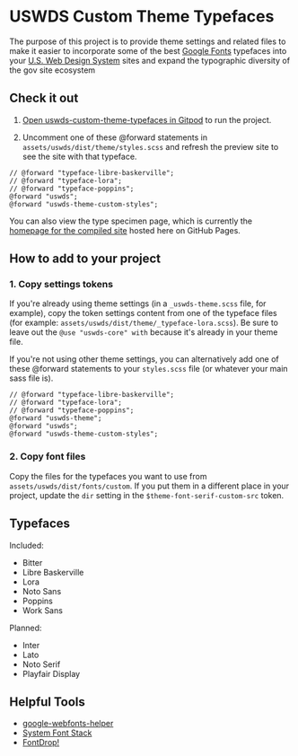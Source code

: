 # USWDS Custom Theme Typefaces

The purpose of this project is to provide theme settings and related files to make it easier to incorporate some of the best [Google Fonts](https://fonts.google.com/) typefaces into your [U.S. Web Design System](https://designsystem.digital.gov/) sites and expand the typographic diversity of the gov site ecosystem

## Check it out

1. [Open uswds-custom-theme-typefaces in Gitpod](https://gitpod.io/#https://github.com/pglevy/uswds-custom-theme-typefaces) to run the project.

1. Uncomment one of these @forward statements in `assets/uswds/dist/theme/styles.scss` and refresh the preview site to see the site with that typeface.

```
// @forward "typeface-libre-baskerville";
// @forward "typeface-lora";
// @forward "typeface-poppins";
@forward "uswds";
@forward "uswds-theme-custom-styles";
```

You can also view the type specimen page, which is currently the [homepage for the compiled site](https://pglevy.github.io/uswds-custom-theme-typefaces/) hosted here on GitHub Pages.

## How to add to your project

### 1. Copy settings tokens

If you're already using theme settings (in a `_uswds-theme.scss` file, for example), copy the token settings content from one of the typeface files (for example: `assets/uswds/dist/theme/_typeface-lora.scss`). Be sure to leave out the `@use "uswds-core" with` because it's already in your theme file.

If you're not using other theme settings, you can alternatively add one of these @forward statements to your `styles.scss` file (or whatever your main sass file is).

```
// @forward "typeface-libre-baskerville";
// @forward "typeface-lora";
// @forward "typeface-poppins";
@forward "uswds-theme";
@forward "uswds";
@forward "uswds-theme-custom-styles";
```

### 2. Copy font files

Copy the files for the typefaces you want to use from `assets/uswds/dist/fonts/custom`. If you put them in a different place in your project, update the `dir` setting in the `$theme-font-serif-custom-src` token.

## Typefaces

Included:

- Bitter
- Libre Baskerville
- Lora
- Noto Sans
- Poppins
- Work Sans

Planned:

- Inter
- Lato
- Noto Serif
- Playfair Display

## Helpful Tools

- [google-webfonts-helper](https://google-webfonts-helper.herokuapp.com/fonts)
- [System Font Stack](https://systemfontstack.com/)
- [FontDrop!](https://fontdrop.info/)
